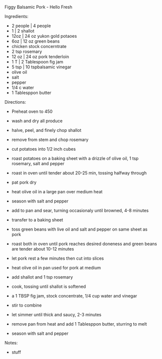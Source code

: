 Figgy Balsamic Pork - Hello Fresh

Ingredients:
* 2 people | 4 people
* 1 | 2 shallot
* 12oz | 24 oz yukon gold potaoes
* 6oz | 12 oz green beans
* chicken stock concerntrate
* 2 tsp rosemary
* 12 oz | 24 oz pork tenderloin
* 1 T | 2 Tablespoon fig jam
* 5 tsp | 10 tspbalsamic vinegar
* olive oil
* salt
* pepper
* 1/4 c water
* 1 Tablesppon butter

Directions:
* Preheat oven to 450
* wash and dry all produce
* halve, peel, and finely chop shallot
* remove from stem and chop rosemary
* cut potatoes into 1/2 inch cubes

* roast potatoes on a baking sheet with a drizzle of olive oil, 1 tsp rosemary, salt and pepper
* roast in oven until tender about 20-25 min, tossing halfway through

* pat pork dry
* heat olive oil in a large pan over medium heat
* season with salt and pepper
* add to pan and sear, turning occasionaly until browned, 4-8 minutes
* transfer to a baking sheet

* toss green beans with live oil and salt and pepper on same sheet as pork
* roast both in oven until pork reaches desired doneness and green beans are tender about 10-12 minutes
* let pork rest a few minutes then cut into slices

* heat olive oil in pan used for pork at medium
* add shallot and 1 tsp rosemary
* cook, tossing until shallot is softened
* a 1 TBSP fig jam, stock concentrate, 1/4 cup water and vinegar
* stir to combine
* let simmer until thick and saucy, 2-3 minutes
* remove pan from heat and add 1 Tablesppon butter, sturring to melt
* season with salt and pepper

Notes:
* stuff
